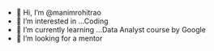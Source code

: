 - 👋 Hi, I’m @manimrohitrao
- 👀 I’m interested in ...Coding
- 🌱 I’m currently learning ...Data Analyst course by Google
- 💞️ I’m looking for a mentor

<!---
manimrohitrao/manimrohitrao is a ✨ special ✨ repository because its `README.md` (this file) appears on your GitHub profile.
You can click the Preview link to take a look at your changes.
--->

